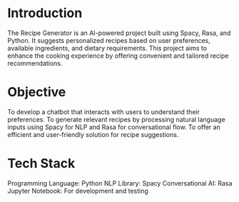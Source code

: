 # **Introduction**
The Recipe Generator is an AI-powered project built using Spacy, Rasa, and Python. It suggests personalized recipes based on user preferences, available ingredients, and dietary requirements. This project aims to enhance the cooking experience by offering convenient and tailored recipe recommendations.

# **Objective**
To develop a chatbot that interacts with users to understand their preferences.
To generate relevant recipes by processing natural language inputs using Spacy for NLP and Rasa for conversational flow.
To offer an efficient and user-friendly solution for recipe suggestions.
# **Tech Stack**
Programming Language: Python
NLP Library: Spacy
Conversational AI: Rasa
Jupyter Notebook: For development and testing
